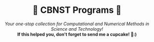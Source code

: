 <h1 align="center">📐 CBNST Programs 📐</h1>

<p align="center">
    <i>Your one-stop collection for Computational and Numerical Methods in Science and Technology!</i><br>
    <strong>If this helped you, don't forget to send me a cupcake! 🧁:)</strong>
</p>
